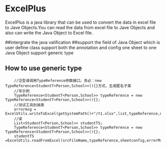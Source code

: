 ExcelPlus
===
ExcelPlus is a java library that can be used to convert the data in excel file to Jave Objects.You can read the data from excel file to Jave Objects and also can write the Java Object to Excel file.

##intergrate the java valification
##support the field of Java Object which is user define class
support both the annotation and config 
one sheet to one Java Object
support generic type 

How to use generic type
---

        //泛型请调用TypeReference参数接口。务必：new TypeReference<StudentT<Person,School>>(){}方式，生成匿名子类
        //写示例
        TypeReference<StudentT<Person,School>> typeReference = new TypeReference<StudentT<Person,School>>(){};
        //测试工具封装类
        errormsg = ExcelUtils.writeToExcel(getSystemPath()+"/t1.xlsx",list,typeReference,null);
        //读
        List<StudentT<Person,School>> studentTS;
        TypeReference<StudentT<Person,School>> typeReference = new TypeReference<StudentT<Person,School>>(){};
        studentTS =ExcelUtils.readFromExcel(srcFileName,typeReference,sheetconfig,errorMsgs);



